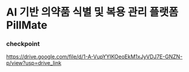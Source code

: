 # AI 기반 의약품 식별 및 복용 관리 플랫폼 PillMate

### checkpoint
https://drive.google.com/file/d/1-A-VupYYIKOeoEkM1xJyVDJ7E-GNZN-p/view?usp=drive_link
